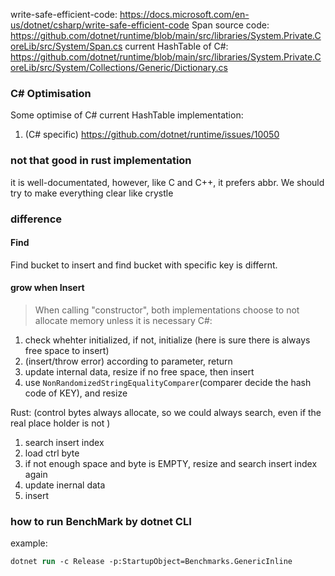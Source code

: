 write-safe-efficient-code: https://docs.microsoft.com/en-us/dotnet/csharp/write-safe-efficient-code
Span source code: https://github.com/dotnet/runtime/blob/main/src/libraries/System.Private.CoreLib/src/System/Span.cs
current HashTable of C#: https://github.com/dotnet/runtime/blob/main/src/libraries/System.Private.CoreLib/src/System/Collections/Generic/Dictionary.cs

### C# Optimisation 
Some optimise of C# current HashTable implementation:
1. (C# specific) https://github.com/dotnet/runtime/issues/10050

### not that good in rust implementation
it is well-documentated, however, like C and C++, it prefers abbr. We should try to make everything clear like crystle

### difference

#### Find
Find bucket to insert and find bucket with specific key is differnt.

#### grow when Insert
> When calling "constructor", both implementations choose to not allocate memory unless it is necessary
C#:
1. check whehter initialized, if not, initialize
(here is sure there is always free space to insert)
2. (insert/throw error) according to parameter, return
3. update internal data, resize if no free space, then insert
4. use `NonRandomizedStringEqualityComparer`(comparer decide the hash code of KEY), and resize

Rust:
(control bytes always allocate, so we could always search, even if the real place holder is not )
1. search insert index
2. load ctrl byte
3. if not enough space and byte is EMPTY, resize and search insert index again
4. update inernal data
5. insert

### how to run BenchMark by dotnet CLI
example:
``` ps
dotnet run -c Release -p:StartupObject=Benchmarks.GenericInline
```